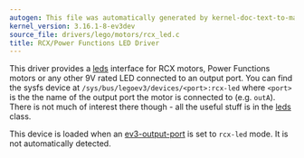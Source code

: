 ```yaml
---
autogen: This file was automatically generated by kernel-doc-text-to-markdown.py
kernel_version: 3.16.1-8-ev3dev
source_file: drivers/lego/motors/rcx_led.c
title: RCX/Power Functions LED Driver
---
```


This driver provides a [leds] interface for RCX motors, Power Functions
motors or any other 9V rated LED connected to an output port. You can find
the sysfs device at `/sys/bus/legoev3/devices/<port>:rcx-led` where `<port>`
is the the name of the output port the motor is connected to (e.g. `outA`).
There is not much of interest there though - all the useful stuff is in the
[leds] class.

This device is loaded when an [ev3-output-port] is set to `rcx-led` mode.
It is not automatically detected.

[leds]: https://github.com/ev3dev/ev3dev/wiki/Using-the-LEDs
[ev3-output-port]: ../ev3-output-port

